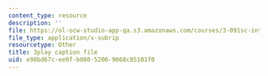 ```yaml
---
content_type: resource
description: ''
file: https://ol-ocw-studio-app-qa.s3.amazonaws.com/courses/3-091sc-introduction-to-solid-state-chemistry-fall-2010/e98bd67cee9fb08052069068c85101f0_kZJgJCxcHZE.srt
file_type: application/x-subrip
resourcetype: Other
title: 3play caption file
uid: e98bd67c-ee9f-b080-5206-9068c85101f0
---
```

